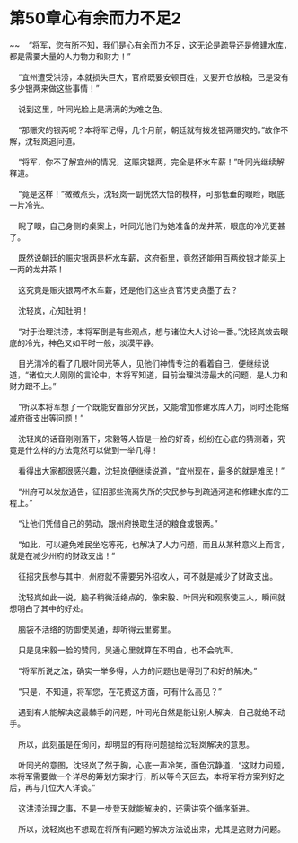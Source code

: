 # 第50章心有余而力不足2
~~&nbsp;&nbsp;&nbsp;&nbsp;“将军，您有所不知，我们是心有余而力不足，这无论是疏导还是修建水库，都是需要大量的人力物力和财力！”<br><br>&nbsp;&nbsp;&nbsp;&nbsp;“宜州遭受洪涝，本就损失巨大，官府既要安顿百姓，又要开仓放粮，已是没有多少银两来做这些事情！”<br><br>&nbsp;&nbsp;&nbsp;&nbsp;说到这里，叶同光脸上是满满的为难之色。<br><br>&nbsp;&nbsp;&nbsp;&nbsp;“那赈灾的银两呢？本将军记得，几个月前，朝廷就有拨发银两赈灾的。”故作不解，沈轻岚追问道。<br><br>&nbsp;&nbsp;&nbsp;&nbsp;“将军，你不了解宜州的情况，这赈灾银两，完全是杯水车薪！”叶同光继续解释道。<br><br>&nbsp;&nbsp;&nbsp;&nbsp;“竟是这样！”微微点头，沈轻岚一副恍然大悟的模样，可那低垂的眼睑，眼底一片冷光。<br><br>&nbsp;&nbsp;&nbsp;&nbsp;睨了眼，自己身侧的桌案上，叶同光他们为她准备的龙井茶，眼底的冷光更甚了。<br><br>&nbsp;&nbsp;&nbsp;&nbsp;既然说朝廷的赈灾银两是杯水车薪，这府衙里，竟然还能用百两纹银才能买上一两的龙井茶！<br><br>&nbsp;&nbsp;&nbsp;&nbsp;这究竟是赈灾银两杯水车薪，还是他们这些贪官污吏贪墨了去？<br><br>&nbsp;&nbsp;&nbsp;&nbsp;沈轻岚，心知肚明！<br><br>&nbsp;&nbsp;&nbsp;&nbsp;“对于治理洪涝，本将军倒是有些观点，想与诸位大人讨论一番。”沈轻岚敛去眼底的冷光，神色又如平时一般，淡漠平静。<br><br>&nbsp;&nbsp;&nbsp;&nbsp;目光清冷的看了几眼叶同光等人，见他们神情专注的看着自己，便继续说道，“诸位大人刚刚的言论中，本将军知道，目前治理洪涝最大的问题，是人力和财力跟不上。”<br><br>&nbsp;&nbsp;&nbsp;&nbsp;“所以本将军想了一个既能安置部分灾民，又能增加修建水库人力，同时还能缩减府衙支出等问题！”<br><br>&nbsp;&nbsp;&nbsp;&nbsp;沈轻岚的话音刚刚落下，宋毅等人皆是一脸的好奇，纷纷在心底的猜测着，究竟是什么样的方法竟然可以做到一举几得！<br><br>&nbsp;&nbsp;&nbsp;&nbsp;看得出大家都很感兴趣，沈轻岚便继续说道，“宜州现在，最多的就是难民！”<br><br>&nbsp;&nbsp;&nbsp;&nbsp;“州府可以发放通告，征招那些流离失所的灾民参与到疏通河道和修建水库的工程上。”<br><br>&nbsp;&nbsp;&nbsp;&nbsp;“让他们凭借自己的劳动，跟州府换取生活的粮食或银两。”<br><br>&nbsp;&nbsp;&nbsp;&nbsp;“如此，可以避免难民坐吃等死，也解决了人力问题，而且从某种意义上而言，就是在减少州府的财政支出！”<br><br>&nbsp;&nbsp;&nbsp;&nbsp;征招灾民参与其中，州府就不需要另外招收人，可不就是减少了财政支出。<br><br>&nbsp;&nbsp;&nbsp;&nbsp;沈轻岚如此一说，脑子稍微活络点的，像宋毅、叶同光和观察使三人，瞬间就想明白了其中的好处。<br><br>&nbsp;&nbsp;&nbsp;&nbsp;脑袋不活络的防御使吴通，却听得云里雾里。<br><br>&nbsp;&nbsp;&nbsp;&nbsp;只是见宋毅一脸的赞同，吴通心里就算在不明白，也不会吭声。<br><br>&nbsp;&nbsp;&nbsp;&nbsp;“将军所说之法，确实一举多得，人力的问题也是得到了和好的解决。”<br><br>&nbsp;&nbsp;&nbsp;&nbsp;“只是，不知道，将军您，在花费这方面，可有什么高见？”<br><br>&nbsp;&nbsp;&nbsp;&nbsp;遇到有人能解决这最棘手的问题，叶同光自然是能让别人解决，自己就绝不动手。<br><br>&nbsp;&nbsp;&nbsp;&nbsp;所以，此刻虽是在询问，却明显的有将问题抛给沈轻岚解决的意思。<br><br>&nbsp;&nbsp;&nbsp;&nbsp;叶同光的意图，沈轻岚了然于胸，心底一声冷笑，面色沉静道，“这财力问题，本将军需要做一个详尽的筹划方案才行，所以等今天回去，本将军将方案列好之后，再与几位大人详谈。”<br><br>&nbsp;&nbsp;&nbsp;&nbsp;这洪涝治理之事，不是一步登天就能解决的，还需讲究个循序渐进。<br><br>&nbsp;&nbsp;&nbsp;&nbsp;所以，沈轻岚也不想现在将所有问题的解决方法说出来，尤其是这财力问题。<br><br>
                    

<script>_fwqdsqadxfw()</script>
<div><script>_dfwf1dw();</script></div>
<div><script>_dfwf1agdw();</script></div>
                